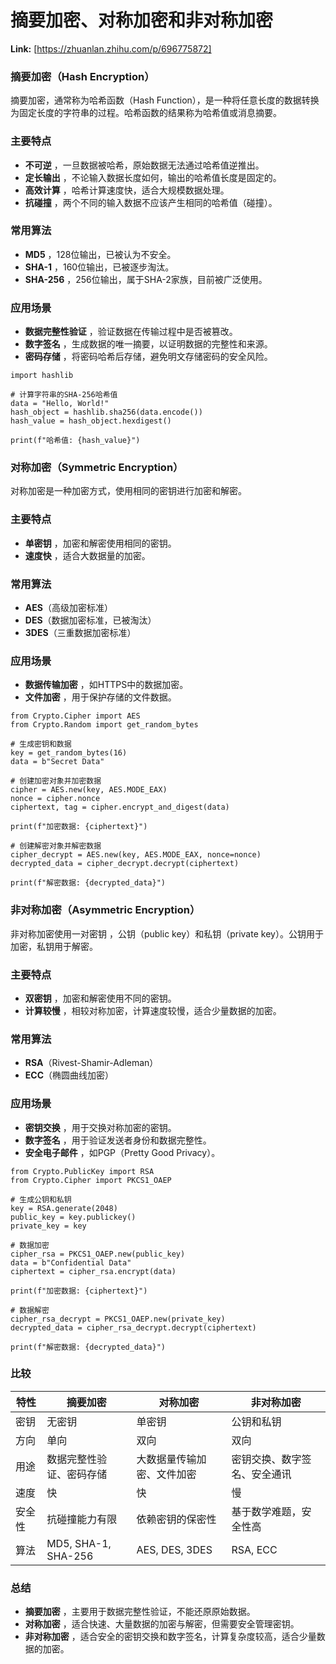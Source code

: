 # 摘要加密、对称加密和非对称加密



 **Link:** [https://zhuanlan.zhihu.com/p/696775872]

### 摘要加密（Hash Encryption）  

摘要加密，通常称为哈希函数（Hash Function），是一种将任意长度的数据转换为固定长度的字符串的过程。哈希函数的结果称为哈希值或消息摘要。

### 主要特点  

* **不可逆** ，一旦数据被哈希，原始数据无法通过哈希值逆推出。
* **定长输出** ，不论输入数据长度如何，输出的哈希值长度是固定的。
* **高效计算** ，哈希计算速度快，适合大规模数据处理。
* **抗碰撞** ，两个不同的输入数据不应该产生相同的哈希值（碰撞）。

### 常用算法  

* **MD5** ，128位输出，已被认为不安全。
* **SHA-1** ，160位输出，已被逐步淘汰。
* **SHA-256** ，256位输出，属于SHA-2家族，目前被广泛使用。

### 应用场景  

* **数据完整性验证** ，验证数据在传输过程中是否被篡改。
* **数字签名** ，生成数据的唯一摘要，以证明数据的完整性和来源。
* **密码存储** ，将密码哈希后存储，避免明文存储密码的安全风险。

```
import hashlib
​
# 计算字符串的SHA-256哈希值
data = "Hello, World!"
hash_object = hashlib.sha256(data.encode())
hash_value = hash_object.hexdigest()
​
print(f"哈希值: {hash_value}")
```
### 对称加密（Symmetric Encryption）  

对称加密是一种加密方式，使用相同的密钥进行加密和解密。

### 主要特点  

* **单密钥** ，加密和解密使用相同的密钥。
* **速度快** ，适合大数据量的加密。

### 常用算法  

* **AES**（高级加密标准）
* **DES**（数据加密标准，已被淘汰）
* **3DES**（三重数据加密标准）

### 应用场景  

* **数据传输加密** ，如HTTPS中的数据加密。
* **文件加密** ，用于保护存储的文件数据。

```
from Crypto.Cipher import AES
from Crypto.Random import get_random_bytes
​
# 生成密钥和数据
key = get_random_bytes(16)
data = b"Secret Data"
​
# 创建加密对象并加密数据
cipher = AES.new(key, AES.MODE_EAX)
nonce = cipher.nonce
ciphertext, tag = cipher.encrypt_and_digest(data)
​
print(f"加密数据: {ciphertext}")
​
# 创建解密对象并解密数据
cipher_decrypt = AES.new(key, AES.MODE_EAX, nonce=nonce)
decrypted_data = cipher_decrypt.decrypt(ciphertext)
​
print(f"解密数据: {decrypted_data}")
```
### 非对称加密（Asymmetric Encryption）  

非对称加密使用一对密钥 ，公钥（public key）和私钥（private key）。公钥用于加密，私钥用于解密。

### 主要特点  

* **双密钥** ，加密和解密使用不同的密钥。
* **计算较慢** ，相较对称加密，计算速度较慢，适合少量数据的加密。

### 常用算法  

* **RSA**（Rivest-Shamir-Adleman）
* **ECC**（椭圆曲线加密）

### 应用场景  

* **密钥交换** ，用于交换对称加密的密钥。
* **数字签名** ，用于验证发送者身份和数据完整性。
* **安全电子邮件** ，如PGP（Pretty Good Privacy）。

```
from Crypto.PublicKey import RSA
from Crypto.Cipher import PKCS1_OAEP
​
# 生成公钥和私钥
key = RSA.generate(2048)
public_key = key.publickey()
private_key = key
​
# 数据加密
cipher_rsa = PKCS1_OAEP.new(public_key)
data = b"Confidential Data"
ciphertext = cipher_rsa.encrypt(data)
​
print(f"加密数据: {ciphertext}")
​
# 数据解密
cipher_rsa_decrypt = PKCS1_OAEP.new(private_key)
decrypted_data = cipher_rsa_decrypt.decrypt(ciphertext)
​
print(f"解密数据: {decrypted_data}")
```
### 比较  

| 特性 | 摘要加密 | 对称加密 | 非对称加密 |
| --- | --- | --- | --- |
| 密钥 | 无密钥 | 单密钥 | 公钥和私钥 |
| 方向 | 单向 | 双向 | 双向 |
| 用途 | 数据完整性验证、密码存储 | 大数据量传输加密、文件加密 | 密钥交换、数字签名、安全通讯 |
| 速度 | 快 | 快 | 慢 |
| 安全性 | 抗碰撞能力有限 | 依赖密钥的保密性 | 基于数学难题，安全性高 |
| 算法 | MD5, SHA-1, SHA-256 | AES, DES, 3DES | RSA, ECC |

### 总结  

* **摘要加密** ，主要用于数据完整性验证，不能还原原始数据。
* **对称加密** ，适合快速、大量数据的加密与解密，但需要安全管理密钥。
* **非对称加密** ，适合安全的密钥交换和数字签名，计算复杂度较高，适合少量数据的加密。
